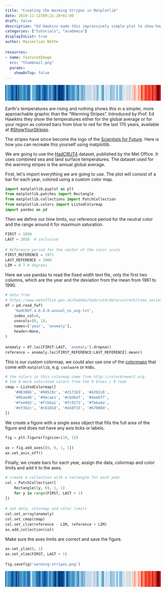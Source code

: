 ```yaml
---
title: "Creating the Warming Stripes in Matplotlib"
date: 2019-11-11T09:21:28+01:00
draft: false
description: "Ed Hawkins made this impressively simple plot to show how global temperatures have risen since 1880. Here is how to recreate it using matplotlib."
categories: ["tutorials", "academia"]
displayInList: true
author: Maximilian Nöthe

resources:
- name: featuredImage
  src: "thumbnail.png"
  params:
    showOnTop: false
---
```



![Warming Stripes](warming-stripes.png)

Earth's temperatures are rising and nothing shows this in a simpler,
more approachable graphic than the “Warming Stripes”.
Introduced by Prof. Ed Hawkins they show the temperatures either for
the global average or for your region as colored bars from blue to red for the last 170 years, available at [#ShowYourStripes](https://showyourstripes.info).

The stripes have since become the logo of the [Scientists for Future](https://scientistsforfuture.org).
Here is how you can recreate this yourself using matplotlib.

We are going to use the [HadCRUT4](https://www.metoffice.gov.uk/hadobs/hadcrut4/index.html) dataset, published by the Met Office.
It uses combined sea and land surface temperatures.
The dataset used for the warming stripes is the annual global average.

First, let's import everything we are going to use.
The plot will consist of a bar for each year, colored using a custom
color map. 

```python
import matplotlib.pyplot as plt
from matplotlib.patches import Rectangle
from matplotlib.collections import PatchCollection
from matplotlib.colors import ListedColormap
import pandas as pd
```

Then we define our time limits, our reference period for
the neutral color and the range around it for maximum saturation.

```python
FIRST = 1850
LAST = 2018  # inclusive

# Reference period for the center of the color scale
FIRST_REFERENCE = 1971
LAST_REFERENCE = 2000
LIM = 0.7 # degrees
```


Here we use pandas to read the fixed width text file, only the 
first two columns, which are the year and the deviation from the
mean from 1961 to 1990.
```python
# data from
# https://www.metoffice.gov.uk/hadobs/hadcrut4/data/current/time_series/HadCRUT.4.6.0.0.annual_ns_avg.txt
df = pd.read_fwf(
    'HadCRUT.4.6.0.0.annual_ns_avg.txt',
    index_col=0,
    usecols=(0, 1),
    names=['year', 'anomaly'],
    header=None,
)

anomaly = df.loc[FIRST:LAST, 'anomaly'].dropna()
reference = anomaly.loc[FIRST_REFERENCE:LAST_REFERENCE].mean()
```


This is our custom colormap, we could also use one of
the [colormaps](https://matplotlib.org/3.1.0/tutorials/colors/colormaps.html) that come with `matplotlib`, e.g. `coolwarm` or `RdBu`.
```python
# the colors in this colormap come from http://colorbrewer2.org
# the 8 more saturated colors from the 9 blues / 9 reds
cmap = ListedColormap([
    '#08306b', '#08519c', '#2171b5', '#4292c6',
    '#6baed6', '#9ecae1', '#c6dbef', '#deebf7',
    '#fee0d2', '#fcbba1', '#fc9272', '#fb6a4a',
    '#ef3b2c', '#cb181d', '#a50f15', '#67000d',
])
```

We create a figure with a single axes object that fills the full area
of the figure and does not have any axis ticks or labels.
```python
fig = plt.figure(figsize=(10, 1))

ax = fig.add_axes([0, 0, 1, 1])
ax.set_axis_off()
```

Finally, we create bars for each year, assign the
data, colormap and color limits and add it to the axes.
```python
# create a collection with a rectangle for each year
col = PatchCollection([
    Rectangle((y, 0), 1, 1)
    for y in range(FIRST, LAST + 1)
])

# set data, colormap and color limits
col.set_array(anomaly)
col.set_cmap(cmap)
col.set_clim(reference - LIM, reference + LIM)
ax.add_collection(col)
```


Make sure the axes limits are correct and save the figure.
```python
ax.set_ylim(0, 1)
ax.set_xlim(FIRST, LAST + 1)

fig.savefig('warming-stripes.png')
```

![Warming Stripes](warming-stripes.png)
